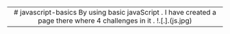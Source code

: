 <table align="center" border="0"><tr><td align="center" width="9999">
# javascript-basics
By using basic javaScript . I have created a page there where 4 challenges in it .
!.[.].(js.jpg)
